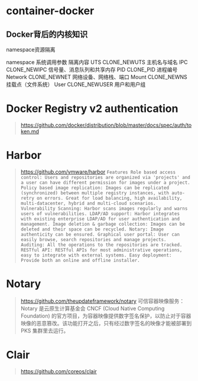 # container-docker

## Docker背后的内核知识
namespace资源隔离

namespace   系统调用参数    隔离内容
UTS       CLONE_NEWUTS    主机名与域名
IPC       CLONE_NEWIPC    信号量、消息队列和共享内存
PID       CLONE_PID       进程编号
Network   CLONE_NEWNET    网络设备、网络栈、端口
Mount     CLONE_NEWNS     挂载点（文件系统）
User      CLONE_NEWUSER   用户和用户组





# Docker Registry v2 authentication
> https://github.com/docker/distribution/blob/master/docs/spec/auth/token.md

# Harbor
> https://github.com/vmware/harbor
`Features
Role based access control: Users and repositories are organized via 'projects' and a user can have different permission for images under a project.
Policy based image replication: Images can be replicated (synchronized) between multiple registry instances, with auto-retry on errors. Great for load balancing, high availability, multi-datacenter, hybrid and multi-cloud scenarios.
Vulnerability Scanning: Harbor scans images regularly and warns users of vulnerabilities.
LDAP/AD support: Harbor integrates with existing enterprise LDAP/AD for user authentication and management.
Image deletion & garbage collection: Images can be deleted and their space can be recycled.
Notary: Image authenticity can be ensured.
Graphical user portal: User can easily browse, search repositories and manage projects.
Auditing: All the operations to the repositories are tracked.
RESTful API: RESTful APIs for most administrative operations, easy to integrate with external systems.
Easy deployment: Provide both an online and offline installer.`

# Notary
> https://github.com/theupdateframework/notary
可信容器映像服务：Notary 是云原生计算基金会 CNCF (Cloud Native Computing Foundation) 的官方项目，为容器映像提供数字签名保护，以防止对于容器映像的恶意篡改。该功能打开之后，只有经过数字签名的映像才能被部署到 PKS 集群里去运行。

# Clair
> https://github.com/coreos/clair
